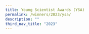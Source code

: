 ```yaml
---
title: Young Scientist Awards (YSA)
permalink: /winners/2023/ysa/
description: ""
third_nav_title: "2023"
---
```

